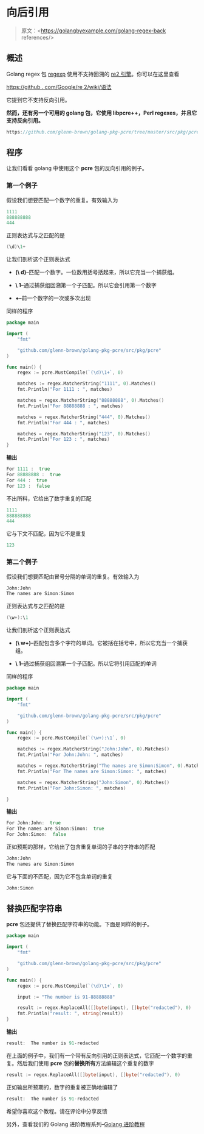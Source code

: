# 向后引用

> 原文：<https://golangbyexample.com/golang-regex-back references/>

## **概述**

Golang regex 包 [regexp](https://golang.org/pkg/regexp/) 使用不支持回溯的 [re2 引擎](https://swtch.com/~rsc/regexp/regexp3.html)。你可以在这里查看

[https://github . com/Google/re 2/wiki/语法](https://github.com/google/re2/wiki/Syntax)

它提到它不支持反向引用。

**然而，还有另一个可用的 golang 包，它使用 libpcre++，Perl regexes，并且它支持反向引用。**

```go
https://github.com/glenn-brown/golang-pkg-pcre/tree/master/src/pkg/pcre
```

## **程序**

让我们看看 golang 中使用这个 **pcre** 包的反向引用的例子。

### **第一个例子**

假设我们想要匹配一个数字的重复。有效输入为

```go
1111
888888888
444
```

正则表达式与之匹配的是

```go
(\d)\1+
```

让我们剖析这个正则表达式

*   **(\ d)**–匹配一个数字。一位数用括号括起来，所以它充当一个捕获组。

*   **\ 1**–通过捕获组回溯第一个子匹配。所以它会引用第一个数字

*   **+**–前一个数字的一次或多次出现

同样的程序

```go
package main

import (
	"fmt"

	"github.com/glenn-brown/golang-pkg-pcre/src/pkg/pcre"
)

func main() {
	regex := pcre.MustCompile(`(\d)\1+`, 0)

	matches := regex.MatcherString("1111", 0).Matches()
	fmt.Println("For 1111 : ", matches)

	matches = regex.MatcherString("88888888", 0).Matches()
	fmt.Println("For 88888888 : ", matches)

	matches = regex.MatcherString("444", 0).Matches()
	fmt.Println("For 444 : ", matches)

	matches = regex.MatcherString("123", 0).Matches()
	fmt.Println("For 123 : ", matches)
}
```

**输出**

```go
For 1111 :  true
For 88888888 :  true
For 444 :  true
For 123 :  false
```

不出所料，它给出了数字重复的匹配

```go
1111
888888888
444
```

它与下文不匹配，因为它不是重复

```go
123
```

### **第二个例子**

假设我们想要匹配由冒号分隔的单词的重复。有效输入为

```go
John:John
The names are Simon:Simon
```

正则表达式与之匹配的是

```go
(\w+):\1
```

让我们剖析这个正则表达式

*   **(\ w+)**–匹配包含多个字符的单词。它被括在括号中，所以它充当一个捕获组。

*   **\ 1**–通过捕获组回溯第一个子匹配。所以它将引用匹配的单词

同样的程序

```go
package main

import (
	"fmt"

	"github.com/glenn-brown/golang-pkg-pcre/src/pkg/pcre"
)

func main() {
	regex := pcre.MustCompile(`(\w+):\1`, 0)

	matches := regex.MatcherString("John:John", 0).Matches()
	fmt.Println("For John:John: ", matches)

	matches = regex.MatcherString("The names are Simon:Simon", 0).Matches()
	fmt.Println("For The names are Simon:Simon: ", matches)

	matches = regex.MatcherString("John:Simon", 0).Matches()
	fmt.Println("For John:Simon: ", matches)

}
```

**输出**

```go
For John:John:  true
For The names are Simon:Simon:  true
For John:Simon:  false
```

正如预期的那样，它给出了包含重复单词的子串的字符串的匹配

```go
John:John
The names are Simon:Simon
```

它与下面的不匹配，因为它不包含单词的重复

```go
John:Simon
```

## **替换匹配字符串**

**pcre** 包还提供了替换匹配字符串的功能。下面是同样的例子。

```go
package main

import (
	"fmt"

	"github.com/glenn-brown/golang-pkg-pcre/src/pkg/pcre"
)

func main() {
	regex := pcre.MustCompile(`(\d)\1+`, 0)

	input := "The number is 91-88888888"

	result := regex.ReplaceAll([]byte(input), []byte("redacted"), 0)
	fmt.Println("result: ", string(result))
}
```

**输出**

```go
result:  The number is 91-redacted
```

在上面的例子中，我们有一个带有反向引用的正则表达式，它匹配一个数字的重复。然后我们使用 **pcre** 包的**替换所有**方法编辑这个重复的数字

```go
result := regex.ReplaceAll([]byte(input), []byte("redacted"), 0)
```

正如输出所预期的，数字的重复被正确地编辑了

```go
result:  The number is 91-redacted
```

希望你喜欢这个教程。请在评论中分享反馈

另外，查看我们的 Golang 进阶教程系列–[<u>Golang 进阶教程</u>](https://golangbyexample.com/golang-comprehensive-tutorial/)